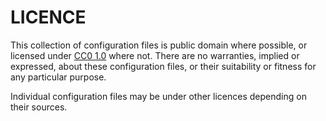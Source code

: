 # LICENCE

This collection of configuration files is public domain where possible, or
licensed under [CC0 1.0] where not. There are no warranties, implied or
expressed, about these configuration files, or their suitability or fitness
for any particular purpose.

Individual configuration files may be under other licences depending on their
sources.

[cc0 1.0]: https://creativecommons.org/publicdomain/zero/1.0/legalcode
